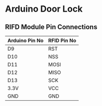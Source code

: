 # Arduino Door Lock

## RIFD Module Pin Connections


Arduino Pin No | RFID Pin No
-------|-------
D9 | RST
D10 | NSS
D11 | MOSI
D12 | MISO
D13 | SCK
3.3V | VCC
GND | GND
